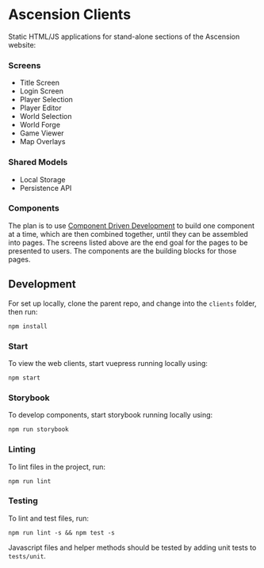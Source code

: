 # Ascension Clients

Static HTML/JS applications for stand-alone sections of the Ascension website:

### Screens

- Title Screen
- Login Screen
- Player Selection
- Player Editor
- World Selection
- World Forge
- Game Viewer
- Map Overlays

### Shared Models

- Local Storage
- Persistence API

### Components

The plan is to use [Component Driven Development](https://www.componentdriven.org/) to build one component at a time, which are then combined together, until they can be assembled into pages. The screens listed above are the end goal for the pages to be presented to users. The components are the building blocks for those pages.

## Development

For set up locally, clone the parent repo, and change into the `clients` folder, then run:
```
npm install
```

### Start

To view the web clients, start vuepress running locally using:
```
npm start
```

### Storybook

To develop components, start storybook running locally using:
```
npm run storybook
```

### Linting

To lint files in the project, run:
```
npm run lint
```

### Testing

To lint and test files, run:
```
npm run lint -s && npm test -s
```

Javascript files and helper methods should be tested by adding unit tests to `tests/unit`.